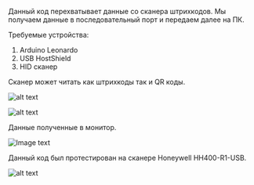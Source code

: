 Данный код перехватывает данные со сканера штрихкодов. Мы получаем данные в последовательный порт и передаем далее на ПК.

Требуемые устройства:
1. Arduino Leonardo
2. USB HostShield
3. HID сканер

Сканер может читать как штрихкоды так и QR коды.

![alt text](https://github.com/roboeggs/Script-Barcode-scanner/blob/main/images/barcode.gif)

![alt text](https://github.com/roboeggs/Script-Barcode-scanner/blob/main/images/qr-code.gif)

Данные полученные в монитор.

![Image text](https://github.com/roboeggs/Script-Barcode-scanner/blob/main/images/monitor.png)

Данный код был протестирован на сканере Honeywell HH400-R1-USB.

![alt text](https://github.com/roboeggs/Script-Barcode-scanner/blob/main/images/scanner.jpg)